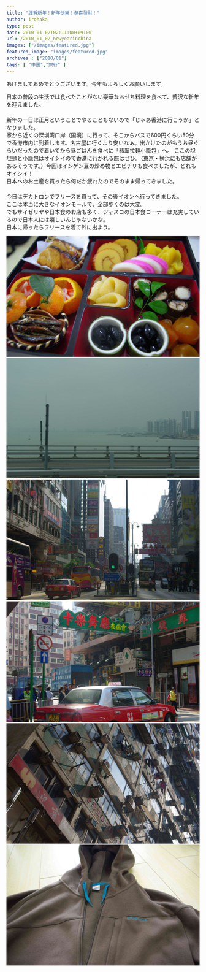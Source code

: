 ```yaml
---
title: "謹賀新年！新年快樂！恭喜發財！"
author: irohaka
type: post
date: 2010-01-02T02:11:00+09:00
url: /2010_01_02_newyearinchina
images: ["/images/featured.jpg"]
featured_image: "images/featured.jpg"
archives : ["2010/01"]
tags: [ "中国","旅行" ]
---
```


あけましておめでとうございます。今年もよろしくお願いします。
 <!--more-->

日本の普段の生活では食べたことがない豪華なおせち料理を食べて、贅沢な新年を迎えました。  
　  
新年の一日は正月ということでやることもないので「じゃあ香港に行こうか」となりました。  
家から近くの深圳湾口岸（国境）に行って、そこからバスで600円くらい50分で香港市内に到着します。名古屋に行くより安いなぁ。出かけたのがもうお昼ぐらいだったので着いてから昼ごはんを食べに「翡翠拉麺小籠包」へ。
ここの坦坦麺と小籠包はオイシイので香港に行かれる際はぜひ。（東京・横浜にも店舗があるそうです。）今回はインゲン豆の炒め物とエビチリも食べましたが、どれもオイシイ！  
日本へのお土産を買ったら何だか疲れたのでそのまま帰ってきました。  
　  
今日はデカトロンでフリースを買って、その後イオンへ行ってきました。  
ここは本当に大きなイオンモールで、全部歩くのは大変。  
でもサイゼリヤや日本食のお店も多く、ジャスコの日本食コーナーは充実しているので日本人には嬉しいんじゃないかな。  
日本に帰ったらフリースを着て外に出よう。  

![正統かつ豪華なおせち](images/2010_01_03_newyearchina01.jpg)  
![深圳から香港を結ぶ橋の上](images/2010_01_03_newyearchina02.jpg)  
![こういう風景も少なくなるんだろうな。](images/2010_01_03_newyearchina03.jpg)  
![タクシー](images/2010_01_03_newyearchina04.jpg)  
![いかにも昔の香港っぽいビル](images/2010_01_03_newyearchina05.jpg)  
![デカトロンのアウトドアブランド「Quechua(ケチュア)」のフリース。](images/2010_01_03_newyearchina06.jpg)  